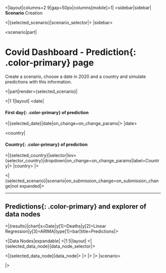  
  
<|layout|columns=2 9|gap=50px|columns[mobile]=1|
<sidebar|sidebar|
**Scenario** Creation

<|{selected_scenario}|scenario_selector|>
|sidebar>

<scenario|part|

# Covid Dashboard - **Prediction**{: .color-primary} page

Create a scenario, choose a date in 2020 and a country and simulate predictions with this information.

<|part|render={selected_scenario}|

<|1 1|layout|
<date|
#### First **day**{: .color-primary} of prediction

<|{selected_date}|date|on_change=on_change_params|>
|date>

<country|
#### **Country**{: .color-primary} of prediction

<|{selected_country}|selector|lov={selector_country}|dropdown|on_change=on_change_params|label=Country|>
|country>
|>

<|{selected_scenario}|scenario|on_submission_change=on_submission_change|not expanded|>

---------------------------------------

## **Predictions**{: .color-primary} and explorer of data nodes

<|{results}|chart|x=Date|y[1]=Deaths|y[2]=Linear Regression|y[3]=ARIMA|type[1]=bar|title=Predictions|>


<|Data Nodes|expandable|
<|1 5|layout|
<|{selected_data_node}|data_node_selector|> 

<|{selected_data_node}|data_node|>
|>
|>
|>
|scenario>

|>
